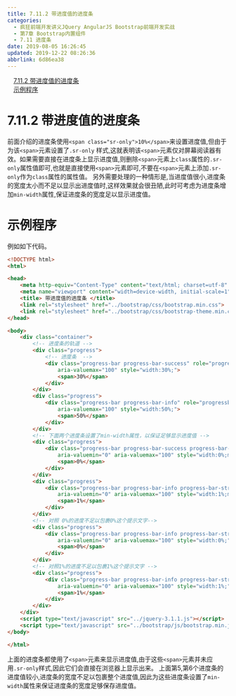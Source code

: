 ```yaml
---
title: 7.11.2 带进度值的进度条
categories: 
  - 疯狂前端开发讲义JQuery AngularJS Bootstrap前端开发实战
  - 第7章 Bootstrap内置组件
  - 7.11 进度条
date: 2019-08-05 16:26:45
updated: 2019-12-22 08:26:36
abbrlink: 6d86ea38
---
```

<div id='my_toc'><a href="/JavaReadingNotes/6d86ea38/#7-11-2-带进度值的进度条" class="header_1">7.11.2 带进度值的进度条</a><br><a href="/JavaReadingNotes/6d86ea38/#示例程序" class="header_1">示例程序</a><br></div>
<style>.header_1{margin-left: 1em;}.header_2{margin-left: 2em;}.header_3{margin-left: 3em;}.header_4{margin-left: 4em;}.header_5{margin-left: 5em;}.header_6{margin-left: 6em;}</style>
<!--more-->
<script>if (navigator.platform.search('arm')==-1){document.getElementById('my_toc').style.display = 'none';}var e,p = document.getElementsByTagName('p');while (p.length>0) {e = p[0];e.parentElement.removeChild(e);}</script>

<!--end-->
<!--SSTStart-->
# 7.11.2 带进度值的进度条 #
<!--replace:sr=S R-->

前面介绍的进度条使用`<span class="sr-only">10%</span>`来设置进度值,但由于为该`<span>`元素设置了`.sr-only` 样式,这就表明该`<span>`元素仅对屏幕阅读器有效。如果需要直接在进度条上显示进度值,则删除`<span>`元素上`class`属性的`.sr-only`属性值即可,也就是直接使用`<span>`元素即可,不要在`<span>`元素上添加`.sr-only`作为`class`属性的属性值。
另外需要处理的一种情形是,当进度值很小,进度条的宽度太小而不足以显示出进度值时,这样效果就会很丑陋,此时可考虑为进度条增加`min-width`属性,保证进度条的宽度足以显示进度值。
# 示例程序 #
例如如下代码。
```html
<!DOCTYPE html>
<html>

<head>
    <meta http-equiv="Content-Type" content="text/html; charset=utf-8" />
    <meta name="viewport" content="width=device-width, initial-scale=1">
    <title> 带进度值的进度条 </title>
    <link rel="stylesheet" href="../bootstrap/css/bootstrap.min.css">
    <link rel="stylesheet" href="../bootstrap/css/bootstrap-theme.min.css">
</head>

<body>
    <div class="container">
        <!-- 进度条的轨道 -->
        <div class="progress">
            <!-- 进度条  -->
            <div class="progress-bar progress-bar-success" role="progressbar" aria-valuenow="30" aria-valuemin="0"
                aria-valuemax="100" style="width:30%;">
                <span>30%</span>
            </div>
        </div>
        <div class="progress">
            <div class="progress-bar progress-bar-info" role="progressbar" aria-valuenow="50" aria-valuemin="0"
                aria-valuemax="100" style="width:50%;">
                <span>50%</span>
            </div>
        </div>
        <!-- 下面两个进度条设置了min-width属性，以保证足够显示进度值 -->
        <div class="progress">
            <div class="progress-bar progress-bar-success progress-bar-striped" role="progressbar" aria-valuenow="0"
                aria-valuemin="0" aria-valuemax="100" style="width:0%;min-width:2em">
                <span>0%</span>
            </div>
        </div>
        <div class="progress">
            <div class="progress-bar progress-bar-info progress-bar-striped" role="progressbar" aria-valuenow="2"
                aria-valuemin="0" aria-valuemax="100" style="width:1%;min-width:2em">
                <span>1%</span>
            </div>
        </div>
        <!-- 对照 0%的进度不足以包裹0%这个提示文字-->
        <div class="progress">
            <div class="progress-bar progress-bar-info progress-bar-striped" role="progressbar" aria-valuenow="2"
                aria-valuemin="0" aria-valuemax="100" style="width:0%;">
                <span>0%</span>
            </div>
        </div>
        <!-- 对照1%的进度不足以包裹1%这个提示文字 -->
        <div class="progress">
            <div class="progress-bar progress-bar-info progress-bar-striped" role="progressbar" aria-valuenow="2"
                aria-valuemin="0" aria-valuemax="100" style="width:1%;">
                <span>1%</span>
            </div>
        </div>
    </div>
    <script type="text/javascript" src="../jquery-3.1.1.js"></script>
    <script type="text/javascript" src="../bootstrap/js/bootstrap.min.js"></script>
</body>

</html>
```
上面的进度条都使用了`<span>`元素来显示进度值,由于这些`<span>`元素并未应用`.sr-only`样式,因此它们会直接在浏览器上显示出来。
上面第5,第6个进度条的进度值较小,进度条的宽度不足以包裹整个进度值,因此为这些进度条设置了`min-width`属性来保证进度条的宽度足够保存进度值。
<!--SSTStop-->
